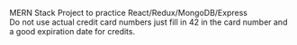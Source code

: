 MERN Stack Project to practice React/Redux/MongoDB/Express <br>
Do not use actual credit card numbers just fill in 42 in the card number and a good expiration date for credits.
